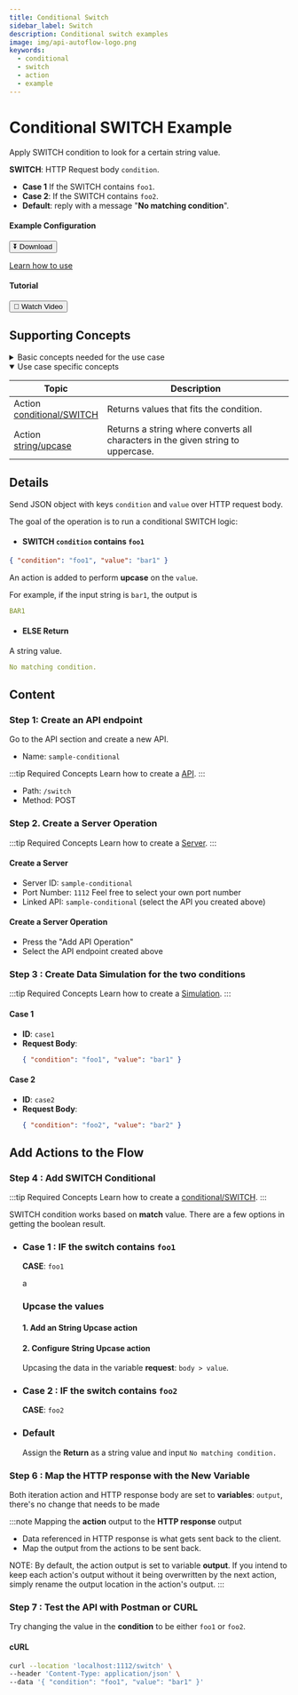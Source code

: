 ```yaml
---
title: Conditional Switch
sidebar_label: Switch
description: Conditional switch examples
image: img/api-autoflow-logo.png
keywords:
  - conditional
  - switch
  - action
  - example
---
```


# Conditional SWITCH Example

<div class="colTwoBlock">
    <div class="colTwoLeft">
        <div class="colTwoWrapper">
          <p>Apply SWITCH condition to look for a certain string value.</p>
          <p><b>SWITCH</b>: HTTP Request body <code>condition</code>.</p>
          <ul>
            <li><b>Case 1</b> If the SWITCH contains <code>foo1</code>.</li>
            <li><b>Case 2</b>: If the SWITCH contains <code>foo2</code>.</li>
            <li><b>Default</b>: reply with a message "<b>No matching condition</b>".</li>
          </ul>
        </div>
    </div>
    <div class="colTwoRight">
          <h4>Example Configuration</h4>
          <a target="_blank" href="pathname:///file/sample-conditional-config.json" download><button class="btnDownload">⏬ Download</button></a>
          <p><a href="/docs/Documentation/Guide/Settings/#upload-configuration">Learn how to use</a></p>
          <h4>Tutorial</h4>
          <a target="_blank" href="https://www.youtube.com/watch?v=aiJoS3eM6Jw"><button class="btnVideo">🎥 Watch Video</button></a>
    </div>
    <div class="colTwoClearer"></div>
</div>

<!-- <img src={IfConditionFlow} alt="If Condition Flow" class="myResponsiveImg" width="800px"/> -->

## Supporting Concepts

<details>

<summary>Basic concepts needed for the use case</summary>

| Topic    | Description |
| -------- | ------- |
| [API](../../../Documentation/Examples/API/#1-create-api)  | An API in API AutoFlow is simply an OpenAPI model |
| [Server](../../../Documentation/Examples/API/#2-create-server)  | A server accepts and handles the request and response. |
| [Simulation](../../../Documentation/Guide/Workflow/INPUT-Simulation/)  | Data simulation is a mock data simulated for the purpose of visualizing the data in every step of the workflow. <ul><li>Simulated data is NOT the real data but a sample data you create.</li><li>To use real data, use the **Transaction** feature to capture the data you send from Postman or CURL.</li></ul>  |
| [Scope](../../../Documentation/Guide/Workflow/Scope/)    |  A scope is a namespace for variables.    |
| Data Types    | Data types describe the different types or kinds of data that you are gonna store and work with.    |

</details>

<details open>

<summary>Use case specific concepts</summary>

| Topic    | Description |
| -------- | ------- |
| Action <br/>[conditional/SWITCH](../../../Documentation/actions-library/flow/conditional/action-conditional-switch/)    | Returns values that fits the condition.  |
| Action <br/>[string/upcase](../../../Documentation/actions-library/data/string/action-string-upcase/)    | Returns a string where converts all characters in the given string to uppercase.    |

</details>

## Details

Send JSON object with keys `condition` and `value` over HTTP request body.

The goal of the operation is to run a conditional SWITCH logic:

- #### SWITCH `condition` contains `foo1`

```json
{ "condition": "foo1", "value": "bar1" }
```

An action is added to perform **upcase** on the `value`. 

For example, if the input string is `bar1`, the output is

```yaml
BAR1
```

- #### ELSE Return

A string value.

```yaml
No matching condition.
```

## Content

### Step 1: Create an API endpoint

Go to the API section and create a new API.
- Name: `sample-conditional`

:::tip Required Concepts
Learn how to create a [API](../../../Documentation/Examples/API/#1-create-api). 
:::

<!-- <img src={CreateApiPath} alt="Create API Path" class="myResponsiveImg" width="500px"/> -->

- Path: `/switch`
- Method: <span class="method post">POST</span>

### Step 2. Create a Server Operation
:::tip Required Concepts
Learn how to create a [Server](../../../Documentation/Examples/API/#2-create-server). 
:::

#### Create a Server
<!-- <img src={CreateServer} alt="Create Server" class="myResponsiveImg" width="500px"/> -->


- Server ID: `sample-conditional`
- Port Number: `1112`  Feel free to select your own port number
- Linked API: `sample-conditional`  (select the API you created above)

#### Create a Server Operation

<!-- <img src={CreateServerOperation} alt="Create Server Operation" class="myResponsiveImg" width="550px"/> -->

- Press the "Add API Operation"
- Select the API endpoint created above

### Step 3 : Create Data Simulation for the two conditions

:::tip Required Concepts
Learn how to create a [Simulation](../../../Documentation/Guide/Workflow/INPUT-Simulation/). 
:::

#### Case 1

- **ID**: `case1`
- **Request Body**: 
  ```json
  { "condition": "foo1", "value": "bar1" }
  ```

<!-- <img src={SelectSimulation} alt="Select Simulation" class="myResponsiveImg" width="800px"/> -->

#### Case 2

- **ID**: `case2`
- **Request Body**: 
  ```json
  { "condition": "foo2", "value": "bar2" }
  ```

<!-- <img src={SelectSimulation} alt="Select Simulation" class="myResponsiveImg" width="800px"/> -->


## Add Actions to the Flow

### Step 4 : Add SWITCH Conditional

:::tip Required Concepts
Learn how to create a [conditional/SWITCH](../../../Documentation/actions-library/flow/conditional/action-conditional-switch/). 
:::

<!-- <img src={SelectSimulation} alt="Select Simulation" class="myResponsiveImg" width="800px"/> -->

SWITCH condition works based on **match** value. There are a few options in getting the boolean result.

- ### Case 1 : IF the switch contains `foo1`

  <!-- <img src={ValueTypeSelector} alt="Value type selector" class="myResponsiveImg" width="800px"/> -->

  **CASE**: `foo1`

  <p>a</p>

    ### Upcase the values

    #### 1. Add an String Upcase action


    <!-- <img src={SelectSimulation} alt="Select Simulation" class="myResponsiveImg" width="800px"/> -->


    #### 2. Configure String Upcase action

    Upcasing the data in the variable **request**: `body > value`. 

    <!-- <img src={SelectSimulation} alt="Select Simulation" class="myResponsiveImg" width="800px"/> -->


- ### Case 2 : IF the switch contains `foo2`

  <!-- <img src={ValueTypeSelector} alt="Value type selector" class="myResponsiveImg" width="800px"/> -->

  **CASE**: `foo2`


- ### Default

  Assign the **Return** as a string value and input `No matching condition.`

  <!-- <img src={ValueTypeSelector} alt="Value type selector" class="myResponsiveImg" width="800px"/> -->


### Step 6 : Map the HTTP response with the New Variable

Both iteration action and HTTP response body are set to **variables**: `output`, there's no change that needs to be made

<!-- <img src={HttpResponseCapitalized} alt="Http Response Capitalized" class="myResponsiveImg" width="400px"/> -->

:::note Mapping the **action** output to the **HTTP response** output
- Data referenced in HTTP response is what gets sent back to the client. 
- Map the output from the actions to be sent back.

NOTE: By default, the action output is set to variable **output**. If you intend to keep each action's output without it being overwritten by the next action,
simply rename the output location in the action's output.
:::

### Step 7 : Test the API with Postman or CURL

Try changing the value in the **condition** to be either `foo1` or `foo2`.

#### cURL

```bash
curl --location 'localhost:1112/switch' \
--header 'Content-Type: application/json' \
--data '{ "condition": "foo1", "value": "bar1" }'
```

<!-- <img src={SendPostmanRequest} alt="Send Postman Request" class="myResponsiveImg" width="750px"/> -->
